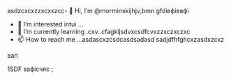 asdzcxcxzzxcxxzcc- 👋 Hi, I’m @morminskijhjv,bmn gfdівфіввфі
- 👀 I’m interested intui ...
- 🌱 I’m currently learning .cxv..cfagkljsdvxcsdfcvxzzxczxczxc
- 📫 How to reach me ...asdascxzcsdcasdsadasd
sadjdfhfghcxzasdxzcxz
<!---vxcasdfasdfkhjbasddgfhdgfh
morminskij/morminskij is a ✨ specialxsa ✨ gbfrepository becaughjfhsecaitsx `README.md` (this file) appears on your GitHub profile.
You can click the Preview link to take a look at your changes.смиfdgvcxcx
--->вап
1SDF
saфісчяс
;
